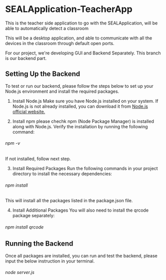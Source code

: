 # SEALApplication-TeacherApp
This is the teacher side application to go with the SEALApplication, will be able to automatically detect a classroom

This will be a desktop application, and able to communicate with all the devices in the classroom through default open ports. 

For our project, we're developing GUI and Backend Separately. This branch is our backend part.

## Setting Up the Backend
To test or run our backend, please follow the steps below to set up your Node.js environment and install the required packages.

1. Install Node.js
Make sure you have Node.js installed on your system. If Node.js is not already installed, you can download it from [Node.js official website.](https://nodejs.org/en)

2. Install npm
please chechk npm (Node Package Manager) is installed along with Node.js. Verify the installation by running the following command:
###### npm -v
If not installed, follow next step.

3. Install Required Packages
Run the following commands in your project directory to install the necessary dependencies:
###### npm install

This will install all the packages listed in the package.json file.

4. Install Additional Packages
You will also need to install the qrcode package separately:
###### npm install qrcode

## Running the Backend
Once all packages are installed, you can run and test the backend, please input the below instruction in your terminal.
###### node server.js  



